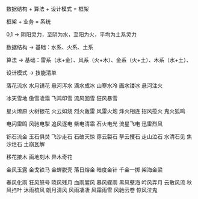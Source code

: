 数据结构 + 算法 + 设计模式 = 框架

框架 + 业务 = 系统

0,1 -> 阴阳灵力，至阴为水，至阳为火，平均为土系灵力

数据结构 -> 基础：水系、火系、土系 

算法 -> 基础：雷系（水+金）、风系（火+木）、金系（火+土）、木系（水+土）、

设计模式 -> 技能清单

落花流水
水月镜花
悬河泻水
滴水成冰
山寒水冷
画水镂冰
悬河注火

冰天雪地
傲雪凌霜
飞鸿印雪
流风回雪
狂风暴雪

星火燎原
火树银花
火云如烧
烈火轰雷
风雷火炮
烽火相连
招风揽火
鬼火狐鸣

电闪雷鸣
风驰电掣
追风逐电
紫电清霜
石火电光
流星飞电
迅雷烈风

铄石流金
玉石俱焚
飞沙走石
石破天惊
穿云裂石
拏云攫石
走山泣石
水清石见
焦沙烂石
土崩瓦解

移花接木
画地刻木
异木奇花

金风玉露
金戈铁马
金蝉脱壳
落日熔金
暗度金针
千金一掷
架海金梁

春风化雨
狂风怒号
晓风残月
血雨腥风
暴风骤雨
黑风孽海
吟风弄月
云散风流
秋风扫叶
沐雨梳风
朗月清风
风雨凄凄
风霜雨雪
风驰云卷
惊风泣鬼